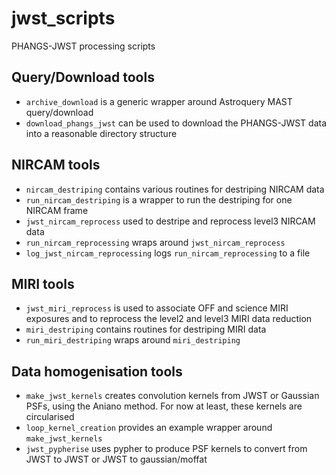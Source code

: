 # jwst_scripts
PHANGS-JWST processing scripts

## Query/Download tools

* `archive_download` is a generic wrapper around Astroquery MAST query/download
* `download_phangs_jwst` can be used to download the PHANGS-JWST data into a reasonable directory structure

## NIRCAM tools

* `nircam_destriping` contains various routines for destriping NIRCAM data
* `run_nircam_destriping` is a wrapper to run the destriping for one NIRCAM frame
* `jwst_nircam_reprocess` used to destripe and reprocess level3 NIRCAM data
* `run_nircam_reprocessing` wraps around `jwst_nircam_reprocess`
* `log_jwst_nircam_reprocessing` logs `run_nircam_reprocessing` to a file

## MIRI tools

* `jwst_miri_reprocess` is used to associate OFF and science MIRI exposures and 
to reprocess the level2 and level3 MIRI data reduction 
* `miri_destriping` contains routines for destriping MIRI data
* `run_miri_destriping` wraps around `miri_destriping`

## Data homogenisation tools

* `make_jwst_kernels` creates convolution kernels from JWST or Gaussian PSFs, using the Aniano method. For now at least,
  these kernels are circularised
* `loop_kernel_creation` provides an example wrapper around `make_jwst_kernels` 
* `jwst_pypherise` uses pypher to produce PSF kernels to convert from JWST to JWST or JWST to gaussian/moffat
